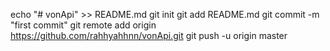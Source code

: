echo "# vonApi" >> README.md
git init
git add README.md
git commit -m "first commit"
git remote add origin https://github.com/rahhyahhnn/vonApi.git
git push -u origin master

